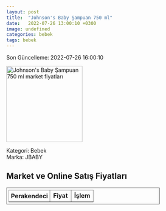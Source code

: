 ```yaml
---
layout: post
title:  "Johnson's Baby Şampuan 750 ml"
date:   2022-07-26 13:00:10 +0300
image: undefined
categories: bebek
tags: bebek
---
```


Son Güncelleme: 2022-07-26 16:00:10

<img src="undefined" width="200" alt="Johnson's Baby Şampuan 750 ml market fiyatları" />

Kategori: Bebek
<br />
Marka: JBABY

<h2>Market ve Online Satış Fiyatları</h2>

<table border="1" style="padding: 5px;width:80%;">
  <tr>
    <td style="padding: 5px;"><strong>Perakendeci</strong></td>
    <td><strong>Fiyat</strong></td>
    <td><strong>İşlem</strong></td>
  </tr>
  
</table>
